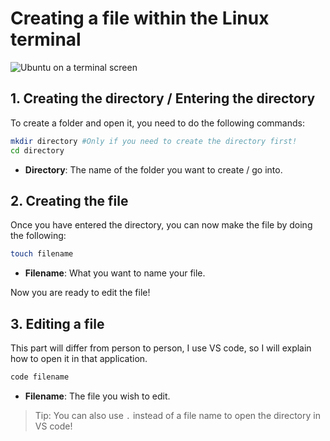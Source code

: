 # Creating a file within the Linux terminal
![Ubuntu on a terminal screen](https://images.unsplash.com/photo-1629654291663-b91ad427698f?q=80&w=1974&auto=format&fit=crop&ixlib=rb-4.0.3&ixid=M3wxMjA3fDB8MHxwaG90by1wYWdlfHx8fGVufDB8fHx8fA%3D%3D)
## 1. Creating the directory / Entering the directory
To create a folder and open it, you need to do the following commands:
```bash
mkdir directory #Only if you need to create the directory first!
cd directory
```
* **Directory**: The name of the folder you want to create / go into.

## 2. Creating the file
Once you have entered the directory, you can now make the file by doing the following:
``` bash
touch filename
```
* **Filename**: What you want to name your file.

Now you are ready to edit the file!

## 3. Editing a file
This part will differ from person to person, I use VS code, so I will explain how to open it in that application.
```bash
code filename
```
* **Filename**: The file you wish to edit.
> Tip: You can also use `.` instead of a file name to open the directory in VS code!
